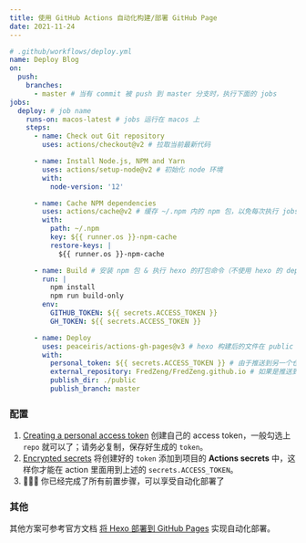 ```yaml
---
title: 使用 GitHub Actions 自动化构建/部署 GitHub Page
date: 2021-11-24
---
```


```yml
# .github/workflows/deploy.yml
name: Deploy Blog
on:
  push:
    branches:
      - master # 当有 commit 被 push 到 master 分支时，执行下面的 jobs
jobs:
  deploy: # job name
    runs-on: macos-latest # jobs 运行在 macos 上
    steps:
      - name: Check out Git repository
        uses: actions/checkout@v2 # 拉取当前最新代码

      - name: Install Node.js, NPM and Yarn
        uses: actions/setup-node@v2 # 初始化 node 环境
        with:
          node-version: '12'

      - name: Cache NPM dependencies
        uses: actions/cache@v2 # 缓存 ~/.npm 内的 npm 包，以免每次执行 jobs 的时候都需要重新下载
        with:
          path: ~/.npm
          key: ${{ runner.os }}-npm-cache
          restore-keys: |
            ${{ runner.os }}-npm-cache

      - name: Build # 安装 npm 包 & 执行 hexo 的打包命令（不使用 hexo 的 deploy 命令，而是通过下一个 step 来部署）
        run: |
          npm install
          npm run build-only
        env:
          GITHUB_TOKEN: ${{ secrets.ACCESS_TOKEN }}
          GH_TOKEN: ${{ secrets.ACCESS_TOKEN }}

      - name: Deploy
        uses: peaceiris/actions-gh-pages@v3 # hexo 构建后的文件在 public 目录下，将该目录下的文件推送到另一个仓库
        with:
          personal_token: ${{ secrets.ACCESS_TOKEN }} # 由于推送到另一个仓库需要权限，所以需要创建/配置一个 personal access token
          external_repository: FredZeng/FredZeng.github.io # 如果是推送到同一个仓库，就可以不用写这个
          publish_dir: ./public
          publish_branch: master
```

### 配置
1. [Creating a personal access token](https://docs.github.com/cn/authentication/keeping-your-account-and-data-secure/creating-a-personal-access-token) 创建自己的 access token，一般勾选上 `repo` 就可以了；请务必复制，保存好生成的 `token`。
2. [Encrypted secrets](https://docs.github.com/cn/actions/security-guides/encrypted-secrets#creating-encrypted-secrets-for-a-repository) 将创建好的 `token` 添加到项目的 **Actions secrets** 中，这样你才能在 action 里面用到上述的 `secrets.ACCESS_TOKEN`。
3. 🎉🎉🎉 你已经完成了所有前置步骤，可以享受自动化部署了

### 其他

其他方案可参考官方文档 [将 Hexo 部署到 GitHub Pages](https://hexo.io/zh-cn/docs/github-pages) 实现自动化部署。
